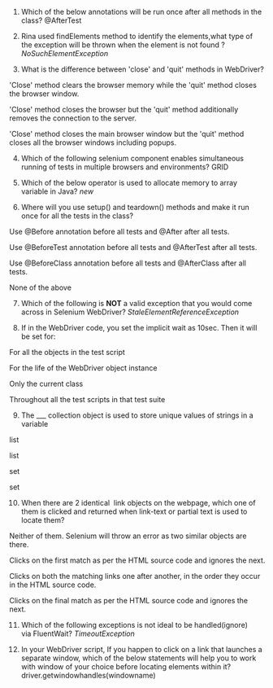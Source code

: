 1. Which of the below annotations will be run once after all methods in the class?
@AfterTest

2. Rina used findElements method to identify the elements,what type of the exception will be thrown when the element is not found ?
	*NoSuchElementException*

3. What is the difference between 'close' and 'quit' methods in WebDriver?

'Close' method clears the browser memory while the 'quit' method closes the browser window.

'Close' method closes the browser but the 'quit' method additionally removes the connection to the server.

'Close' method closes the main browser window but the 'quit' method closes all the browser windows including popups.

4. Which of the following selenium component enables simultaneous running of tests in multiple browsers and environments?
	GRID


5. Which of the below operator is used to allocate memory to array variable in Java?
	*new*

6. Where will you use setup() and teardown() methods and make it run once for all the tests in the class?

Use @Before annotation before all tests and @After after all tests.

Use @BeforeTest annotation before all tests and @AfterTest after all tests.

Use @BeforeClass annotation before all tests and @AfterClass after all tests.

None of the above

7. Which of the following is **NOT** a valid exception that you would come across in Selenium WebDriver?
	*StaleElementReferenceException*

8. If in the WebDriver code, you set the implicit wait as 10sec. Then it will be set for:

For all the objects in the test script

For the life of the WebDriver object instance

Only the current class

Throughout all the test scripts in that test suite

9. The ___ collection object is used to store unique values of strings in a variable

list<String>

list<WebElements>

set<String>

set<WebElements>

10. When there are 2 identical  link objects on the webpage, which one of them is clicked and returned when link-text or partial text is used to locate them?

Neither of them. Selenium will throw an error as two similar objects are there.

Clicks on the first match as per the HTML source code and ignores the next.

Clicks on both the matching links one after another, in the order they occur in the HTML source code.

Clicks on the final match as per the HTML source code and ignores the next.

11. Which of the following exceptions is not ideal to be handled(ignore) via FluentWait?
	*TimeoutException*


12. In your WebDriver script, If you happen to click on a link that launches a separate window, which of the below statements will help you to work with window of your choice before locating elements within it?
	driver.getwindowhandles(windowname)